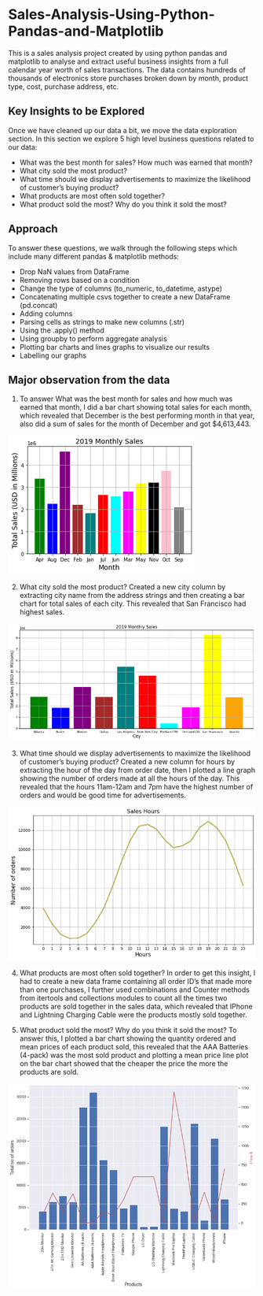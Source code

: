 # Sales-Analysis-Using-Python-Pandas-and-Matplotlib

This is a sales analysis project created by using python pandas and matplotlib to analyse and extract useful business insights from a full calendar year worth of sales transactions. The data contains hundreds of thousands of electronics store purchases broken down by month, product type, cost, purchase address, etc. 

## Key Insights to be Explored

Once we have cleaned up our data a bit, we move the data exploration section. In this section we explore 5 high level business questions related to our data:
- What was the best month for sales? How much was earned that month?
- What city sold the most product?
- What time should we display advertisements to maximize the likelihood of customer’s buying product?
- What products are most often sold together?
- What product sold the most? Why do you think it sold the most?

## Approach

To answer these questions, we walk through the following steps which include many different pandas & matplotlib methods:
- Drop NaN values from DataFrame
- Removing rows based on a condition
- Change the type of columns (to_numeric, to_datetime, astype)
- Concatenating multiple csvs together to create a new DataFrame (pd.concat)
- Adding columns
- Parsing cells as strings to make new columns (.str)
- Using the .apply() method
- Using groupby to perform aggregate analysis
- Plotting bar charts and lines graphs to visualize our results
- Labelling our graphs

## Major observation from the data
1.	To answer What was the best month for sales and how much was earned that month, I did a bar chart showing total sales for each month, which revealed that December is the best performing month in that year, also did a sum of sales for the month of December and got $4,613,443.

![](image/image1.png)
  
2.	What city sold the most product? Created a new city column by extracting city name from the address strings and then creating a bar chart for total sales of each city. This revealed that San Francisco had highest sales.

![](image/image2.png)
 
3.	What time should we display advertisements to maximize the likelihood of customer’s buying product? Created a new column for hours by extracting the hour of the day from order date, then I plotted a line graph showing the number of orders made at all the hours of the day. This revealed that the hours 11am-12am and 7pm have the highest number of orders and would be good time for advertisements.

![](image/image3.png)
 
4.	What products are most often sold together? In order to get this insight, I had to create a new data frame containing all order ID’s that made more than one purchases, I further used combinations and Counter methods from itertools and collections modules to count all the times two products are sold together in the sales data, which revealed that IPhone and Lightning Charging Cable were the products mostly sold together.

5.	What product sold the most? Why do you think it sold the most? To answer this, I plotted a bar chart showing the quantity ordered and mean prices of each product sold, this revealed that the AAA Batteries (4-pack) was the most sold product and plotting a mean price line plot on the bar chart showed that the cheaper the price the more the products are sold.
 
 ![](image/image4.png)
